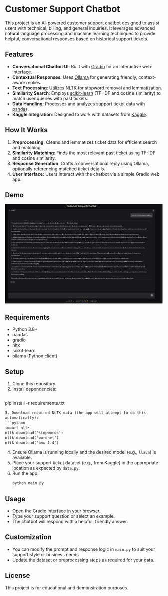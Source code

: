# Customer Support Chatbot

This project is an AI-powered customer support chatbot designed to assist users with technical, billing, and general inquiries. It leverages advanced natural language processing and machine learning techniques to provide helpful, conversational responses based on historical support tickets.

## Features
- **Conversational Chatbot UI**: Built with [Gradio](https://gradio.app/) for an interactive web interface.
- **Contextual Responses**: Uses [Ollama](https://ollama.com/) for generating friendly, context-aware replies.
- **Text Processing**: Utilizes [NLTK](https://www.nltk.org/) for stopword removal and lemmatization.
- **Similarity Search**: Employs [scikit-learn](https://scikit-learn.org/) (TF-IDF and cosine similarity) to match user queries with past tickets.
- **Data Handling**: Processes and analyzes support ticket data with [pandas](https://pandas.pydata.org/).
- **Kaggle Integration**: Designed to work with datasets from [Kaggle](https://www.kaggle.com/).

## How It Works
1. **Preprocessing**: Cleans and lemmatizes ticket data for efficient search and matching.
2. **Similarity Matching**: Finds the most relevant past ticket using TF-IDF and cosine similarity.
3. **Response Generation**: Crafts a conversational reply using Ollama, optionally referencing matched ticket details.
4. **User Interface**: Users interact with the chatbot via a simple Gradio web app.

## Demo

![Chatbot Demo](assets/demo1.png)

## Requirements
- Python 3.8+
- pandas
- gradio
- nltk
- scikit-learn
- ollama (Python client)

## Setup
1. Clone this repository.
2. Install dependencies:
   ```bash
pip install -r requirements.txt
   ```
3. Download required NLTK data (the app will attempt to do this automatically):
   ```python
   import nltk
   nltk.download('stopwords')
   nltk.download('wordnet')
   nltk.download('omw-1.4')
   ```
4. Ensure Ollama is running locally and the desired model (e.g., `llava`) is available.
5. Place your support ticket dataset (e.g., from Kaggle) in the appropriate location as expected by `data.py`.
6. Run the app:
   ```bash
   python main.py
   ```

## Usage
- Open the Gradio interface in your browser.
- Type your support question or select an example.
- The chatbot will respond with a helpful, friendly answer.

## Customization
- You can modify the prompt and response logic in `main.py` to suit your support style or business needs.
- Update the dataset or preprocessing steps as required for your data.

## License
This project is for educational and demonstration purposes.
